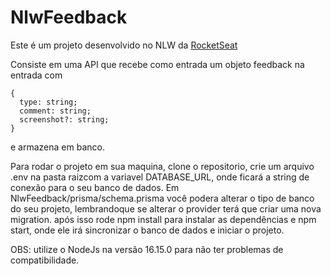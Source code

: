 # NlwFeedback

Este é um projeto desenvolvido no NLW da <a href="https://www.rocketseat.com.br/">RocketSeat</a>

Consiste em uma API que recebe como entrada um objeto feedback na entrada com 
```
{    
  type: string;
  comment: string;
  screenshot?: string;
}
```
e armazena em banco.

Para rodar o projeto em sua maquina, clone o repositorio, crie um arquivo .env na pasta raizcom a variavel DATABASE_URL, onde ficará a string de conexão para o seu banco de dados. Em NlwFeedback/prisma/schema.prisma você podera alterar o tipo de banco do seu projeto, lembrandoque se alterar o provider terá que criar uma nova migration. após isso rode npm install para instalar as dependências e npm start, onde ele irá sincronizar o banco de dados e iniciar o projeto.

OBS: utilize o NodeJs na versão 16.15.0 para não ter problemas de compatibilidade.
